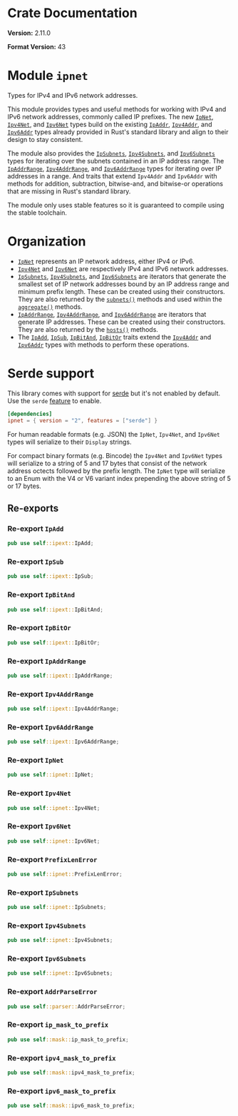 # Crate Documentation

**Version:** 2.11.0

**Format Version:** 43

# Module `ipnet`

Types for IPv4 and IPv6 network addresses.

This module provides types and useful methods for working with IPv4
and IPv6 network addresses, commonly called IP prefixes. The new
[`IpNet`], [`Ipv4Net`], and [`Ipv6Net`] types build on the existing
[`IpAddr`], [`Ipv4Addr`], and [`Ipv6Addr`] types already provided in
Rust's standard library and align to their design to stay
consistent.
 
The module also provides the [`IpSubnets`], [`Ipv4Subnets`], and
[`Ipv6Subnets`] types for iterating over the subnets contained in
an IP address range. The [`IpAddrRange`], [`Ipv4AddrRange`], and
[`Ipv6AddrRange`] types for iterating over IP addresses in a range.
And traits that extend `Ipv4Addr` and `Ipv6Addr` with methods for
addition, subtraction, bitwise-and, and bitwise-or operations that
are missing in Rust's standard library.

The module only uses stable features so it is guaranteed to compile
using the stable toolchain.

# Organization

* [`IpNet`] represents an IP network address, either IPv4 or IPv6.
* [`Ipv4Net`] and [`Ipv6Net`] are respectively IPv4 and IPv6 network
  addresses.
* [`IpSubnets`], [`Ipv4Subnets`], and [`Ipv6Subnets`] are iterators
  that generate the smallest set of IP network addresses bound by an
  IP address range and minimum prefix length. These can be created
  using their constructors. They are also returned by the
  [`subnets()`] methods and used within the [`aggregate()`] methods.
* [`IpAddrRange`], [`Ipv4AddrRange`], and [`Ipv6AddrRange`] are
  iterators that generate IP addresses. These can be created using
  their constructors. They are also returned by the [`hosts()`]
  methods.
* The [`IpAdd`], [`IpSub`], [`IpBitAnd`], [`IpBitOr`] traits extend
  the [`Ipv4Addr`] and [`Ipv6Addr`] types with methods to perform
  these operations.

[`IpNet`]: enum.IpNet.html
[`Ipv4Net`]: struct.Ipv4Net.html
[`Ipv6Net`]: struct.Ipv6Net.html
[`IpAddr`]: https://doc.rust-lang.org/std/net/enum.IpAddr.html
[`Ipv4Addr`]: https://doc.rust-lang.org/std/net/struct.Ipv4Addr.html
[`Ipv6Addr`]: https://doc.rust-lang.org/std/net/struct.Ipv6Addr.html
[`IpSubnets`]: enum.IpSubnets.html
[`Ipv4Subnets`]: struct.Ipv4Subnets.html
[`Ipv6Subnets`]: struct.Ipv6Subnets.html
[`subnets()`]: enum.IpNet.html#method.subnets
[`aggregate()`]: enum.IpNet.html#method.aggregate
[`IpAddrRange`]: enum.IpAddrRange.html
[`Ipv4AddrRange`]: struct.Ipv4AddrRange.html
[`Ipv6AddrRange`]: struct.Ipv6AddrRange.html
[`hosts()`]: enum.IpNet.html#method.hosts
[`IpAdd`]: trait.IpAdd.html
[`IpSub`]: trait.IpSub.html
[`IpBitAnd`]: trait.IpBitAnd.html
[`IpBitOr`]: trait.IpBitOr.html

# Serde support

This library comes with support for [serde](https://serde.rs) but
it's not enabled by default. Use the `serde` [feature] to enable.
 
```toml
[dependencies]
ipnet = { version = "2", features = ["serde"] }
```

For human readable formats (e.g. JSON) the `IpNet`, `Ipv4Net`, and
`Ipv6Net` types will serialize to their `Display` strings.
 
For compact binary formats (e.g. Bincode) the `Ipv4Net` and
`Ipv6Net` types will serialize to a string of 5 and 17 bytes that
consist of the network address octects followed by the prefix
length. The `IpNet` type will serialize to an Enum with the V4 or V6
variant index prepending the above string of 5 or 17 bytes.

[feature]: https://doc.rust-lang.org/cargo/reference/manifest.html#the-features-section

## Re-exports

### Re-export `IpAdd`

```rust
pub use self::ipext::IpAdd;
```

### Re-export `IpSub`

```rust
pub use self::ipext::IpSub;
```

### Re-export `IpBitAnd`

```rust
pub use self::ipext::IpBitAnd;
```

### Re-export `IpBitOr`

```rust
pub use self::ipext::IpBitOr;
```

### Re-export `IpAddrRange`

```rust
pub use self::ipext::IpAddrRange;
```

### Re-export `Ipv4AddrRange`

```rust
pub use self::ipext::Ipv4AddrRange;
```

### Re-export `Ipv6AddrRange`

```rust
pub use self::ipext::Ipv6AddrRange;
```

### Re-export `IpNet`

```rust
pub use self::ipnet::IpNet;
```

### Re-export `Ipv4Net`

```rust
pub use self::ipnet::Ipv4Net;
```

### Re-export `Ipv6Net`

```rust
pub use self::ipnet::Ipv6Net;
```

### Re-export `PrefixLenError`

```rust
pub use self::ipnet::PrefixLenError;
```

### Re-export `IpSubnets`

```rust
pub use self::ipnet::IpSubnets;
```

### Re-export `Ipv4Subnets`

```rust
pub use self::ipnet::Ipv4Subnets;
```

### Re-export `Ipv6Subnets`

```rust
pub use self::ipnet::Ipv6Subnets;
```

### Re-export `AddrParseError`

```rust
pub use self::parser::AddrParseError;
```

### Re-export `ip_mask_to_prefix`

```rust
pub use self::mask::ip_mask_to_prefix;
```

### Re-export `ipv4_mask_to_prefix`

```rust
pub use self::mask::ipv4_mask_to_prefix;
```

### Re-export `ipv6_mask_to_prefix`

```rust
pub use self::mask::ipv6_mask_to_prefix;
```

